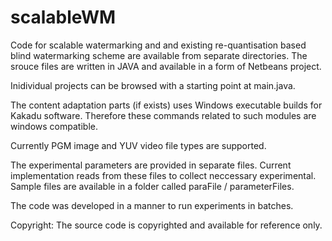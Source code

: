 # scalableWM
Code for scalable watermarking and and existing re-quantisation based blind watermarking scheme are available from separate directories. The srouce files are written in JAVA and available in a form of Netbeans project. 

Inidividual projects can be browsed with a starting point at main.java. 

The content adaptation parts (if exists) uses Windows executable builds for Kakadu software. Therefore these commands related to such modules are windows compatible. 

Currently PGM image and YUV video file types are supported. 

The experimental parameters are provided in separate files. Current implementation reads from these files to collect neccessary experimental. Sample files are available in a folder called paraFile / parameterFiles. 

The code was developed in a manner to run experiments in batches. 

Copyright: The source code is copyrighted and available for reference only.   
